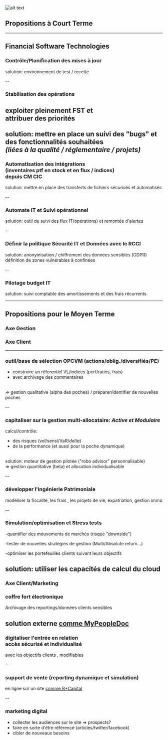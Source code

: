 ![alt text](http://www.sagis-am.com/wp-content/uploads/2013/06/logo.jpg "Logo Title Text 1")
## Propositions à Court Terme

---

## Financial Software Technologies
### Contrôle/Planification des mises à jour

solution: environnement de test / recette

--

### Stabilisation des opérations

exploiter pleinement FST et <br/>attribuer des priorités
<br/>
<br/>solution: mettre en place un suivi des "bugs" et des fonctionnalités souhaitées
</br><i>(liées à la qualité / réglementaire / projets)</i>
--


### Automatisation des intégrations <br/> (inventaires ptf en stock et en flux / indices) <br/> depuis CM CIC

solution: mettre en place des transferts de fichiers sécurisés et automatisés

--

### Automate IT et Suivi opérationnel

solution: outil de suivi des flux IT(opérations) et remontée d'alertes

--

### Définir la politique Sécurité IT et Données avec le RCCI

solution: anonymisation / chiffrement des données sensibles (GDPR)
<br/>définition de zones vulnérables à confinées

--

### Pilotage budget IT

solution: suivi comptable des amortissements et des frais récurrents

---

## Propositions pour le Moyen Terme

### Axe Gestion

### Axe Client

---

### outil/base de sélection OPCVM (actions/oblig./diversifiés/PE)

- construire un réferentiel VL/indices (perf/ratios, frais)
- avec archivage des commentaires

<br/>=> gestion qualitative (alpha des poches) / préparer/identifier de nouvelles poches

--

### capitaliser sur la gestion multi-allocataire: *Active et Modulaire*

calcul/contrôle:
- des risques (vol/sensi/VaR/*delta*)
- de la performance (et aussi pour la poche dynamique)

<br/>solution: moteur de gestion pilotée ("robo advisor" personnalisable)
<br/>=> gestion quantitative (beta) et allocation individualisable 

--

### développer l'ingénierie Patrimoniale

modéliser la fiscalité, les frais , les projets de vie, expatriation, gestion immo

--

### Simulation/optimisation et Stress tests

-quantifier des mouvements de marchés (risque "downside")

-tester de nouvelles stratégies de gestion (Multi/Absolute return...)

-optimiser les portefeuilles clients suivant leurs objectifs

solution: utiliser les capacités de calcul du cloud
---

### Axe Client/Marketing

### coffre fort électronique
Archivage des reportings/données clients sensibles

solution externe [comme MyPeopleDoc](https://www.mypeopledoc.com/)
--

### digitaliser l'entrée en relation <br/> accès sécurisé et individualisé 

avec les objectifs clients , modifiables

--

### support de vente (reporting dynamique et simulation)
en ligne sur un site [comme B*Capital](https://www.b-capital.com/bcapital/Accueil)

--

### marketing digital

- collecter les audiences sur le site => prospects?
- faire en sorte d'être référencé (articles/twitter/facebook)
- cibler de nouveaux besoins